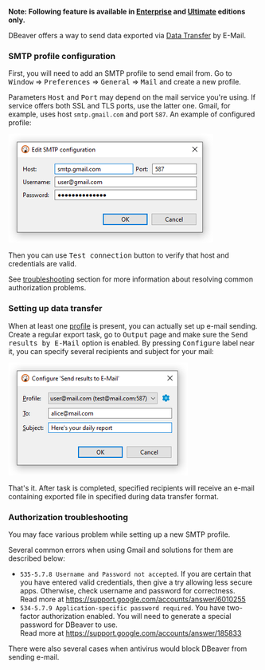 **Note: Following feature is available in [Enterprise](Enterprise-Edition) and [Ultimate](Ultimate-Edition) editions only.**

DBeaver offers a way to send data exported via [Data Transfer](Data-transfer) by E-Mail.

### SMTP profile configuration

First, you will need to add an SMTP profile to send email from. Go to <kbd>Window</kbd> &rArr; <kbd>Preferences</kbd> &rArr; <kbd>General</kbd> &rArr; <kbd>Mail</kbd> and create a new profile.

Parameters <kbd>Host</kbd> and <kbd>Port</kbd> may depend on the mail service you're using. If service offers both SSL and TLS ports, use the latter one. Gmail, for example, uses host `smtp.gmail.com` and port `587`. An example of configured profile:

![img_1.png](images/ug/data-transfer/mail-smtp-configuration.png)

Then you can use <kbd>Test connection</kbd> button to verify that host and credentials are valid.

See [troubleshooting](#Authorization-troubleshooting) section for more information about resolving common authorization problems.

### Setting up data transfer
When at least one [profile](#SMTP-profile-configuration) is present, you can actually set up e-mail sending. Create a regular export task, go to <kbd>Output</kbd> page and make sure the <kbd>Send results by E-Mail</kbd> option is enabled. By pressing <kbd>Configure</kbd> label near it, you can specify several recipients and subject for your mail:

![](images/ug/data-transfer/mail-configuration.png)

That's it. After task is completed, specified recipients will receive an e-mail containing exported file in specified during data transfer format.

### Authorization troubleshooting

You may face various problem while setting up a new SMTP profile.

Several common errors when using Gmail and solutions for them are described below:
- `535-5.7.8 Username and Password not accepted`. If you are certain that you have entered valid credentials, then give a try allowing less secure apps. Otherwise, check username and password for correctness.<br>Read more at https://support.google.com/accounts/answer/6010255
- `534-5.7.9 Application-specific password required`. You have two-factor authorization enabled. You will need to generate a special password for DBeaver to use.<br>Read more at https://support.google.com/accounts/answer/185833

There were also several cases when antivirus would block DBeaver from sending e-mail.